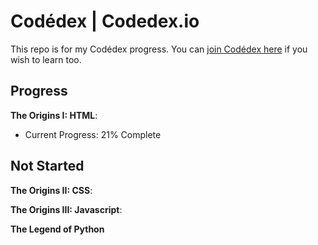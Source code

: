 
# Codédex | Codedex.io

This repo is for my Codédex progress. You can [join Codédex here](https://www.codedex.io/home) if you wish to learn too.

## Progress

**The Origins I: HTML**: 
- Current Progress: 21% Complete








## Not Started

**The Origins II: CSS**:


**The Origins III: Javascript**:


**The Legend of Python**
